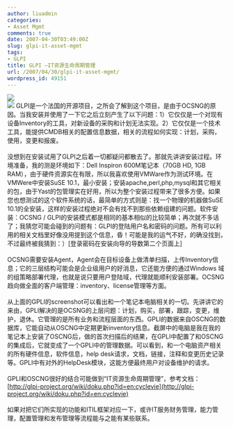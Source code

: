 ```yaml
---
author: liuadmin
categories:
- Asset Mgmt
comments: true
date: 2007-04-30T03:49:00Z
slug: glpi-it-asset-mgmt
tags:
- GLPI
title: GLPI –IT资源生命周期管理
url: /2007/04/30/glpi-it-asset-mgmt/
wordpress_id: 49151
---
```


[![](http://bp2.blogger.com/_KU0istEHv9w/RjVt3XwKBiI/AAAAAAAAADU/8AXj0w-tXTg/s400/computer.JPG)](http://bp2.blogger.com/_KU0istEHv9w/RjVt3XwKBiI/AAAAAAAAADU/8AXj0w-tXTg/s1600-h/computer.JPG)<br />[![](http://bp2.blogger.com/_KU0istEHv9w/RjVt3XwKBjI/AAAAAAAAADc/94EbtEVA1_I/s400/logo-glpi.png)](http://bp2.blogger.com/_KU0istEHv9w/RjVt3XwKBjI/AAAAAAAAADc/94EbtEVA1_I/s1600-h/logo-glpi.png) GLPI是一个法国的开源项目，之所会了解到这个项目，是由于OCSNG的原因。当我安装并使用了一下它之后立刻产生了以下问题：1）它仅仅是一个对现有设备Inventory的工具，对新设备的采购和计划无法实现。2）它仅仅是一个技术工具，能提供CMDB相关的配置信息数据，相关的流程如何实现：计划，采购，使用，变更和报废。<br /><br />没想到在安装试用了GLPI之后着一切都疑问都散去了。那就先讲讲安装过程。环境准备，我的测是环境如下：Dell Inspiron 600M笔记本（70GB HD, 1GB RAM），由于硬件资源实在有限，所以我喜欢使用VMWare作为测试环境。在VMWere中安装SuSE 10.1，最小安装；安装apache,perl,php,mysql和其它相关的包，由于Yast的包管理实在好用，所以为整个安装过程带来了很多方便。如果您也想测试的这个软件系统的话，最简单的方式则是：找一个物理的机器做SuSE 10.1的全安装，这样的安装过程绝对不会有找不到那些依赖组建的问题。软件安装：OCSNG / GLPI的安装模式都是相同的基本相似的比较简单；再次就不多话了；我猜您可能会碰到的问题有：GLPI的登陆用户名和密码的问题。所有可以利用的相关文档里好像没用提到这个信息，昏！可能是我的运气不好，的确没找到，不过最终被我猜到：）[登录密码在安装向导的导数第二个页面上]<br /><br />OCSNG需要安装Agent，Agent会在目标设备上做清单扫描，上传Inventory信息；它的三层结构可能会是企业级用户的好消息，它还能方便的通过Windows 域的组策略部署代理，也就是说只要用户登陆域，代理就能顺利安装部署。OCSNG趋向做全面的客户端管理：inventory、license管理等方面。<br /><br />从上面的GPLI的screenshot可以看出和一个笔记本电脑相关的一切。先讲讲它的来由，GPLI解决的是OCSNG的上层问题：计划，购买，部署，跟踪，变更，维护，退休。它管理的是所有业务和流程层面的东西。GPLI的数据来自OSCNG的数据库，它能自动从OSCNG中定期更新inventory信息。截屏中的电脑是我在我的笔记本上安装了OSCNG后，做的首次扫描后的结果，在GPLI中配置了和OSCNG的集成后，它就变成了一个GPLI中的管理数据。可以看到，和一个电脑资产相关的所有硬件信息，软件信息，help desk请求，文档，链接，注释和变更历史记录等。GPLI中有对外的HelpDesk模块，这能方便最终用户对设备维护的请求。<br /><br />GPLI和OSCNG很好的结合可能做到“IT资源生命周期管理”，参考文档：[http://glpi-project.org/wiki/doku.php?id=en:cyclevie](http://glpi-project.org/wiki/doku.php?id=en:cyclevie)<br /><br />如果对把它们所实现的功能和ITIL框架对应一下，或许IT服务财务管理，能力管理，配置管理和发布管理等流程能与之能有某些联系。
